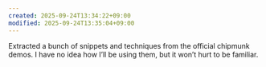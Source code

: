 ```yaml
---
created: 2025-09-24T13:34:22+09:00
modified: 2025-09-24T13:35:04+09:00
---
```


Extracted a bunch of snippets and techniques from the official chipmunk demos. I have no idea how I’ll be using them, but it won’t hurt to be familiar.
